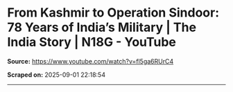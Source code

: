 # From Kashmir to Operation Sindoor: 78 Years of India’s Military | The India Story | N18G - YouTube

**Source:** https://www.youtube.com/watch?v=fl5ga6RUrC4

**Scraped on:** 2025-09-01 22:18:54

---

